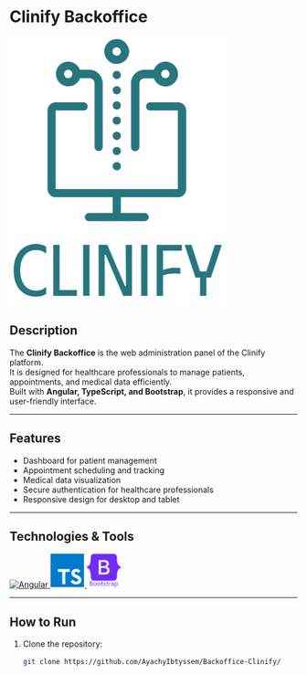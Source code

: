 # Clinify Backoffice 

![Clinify Logo](public/assets/images/logo.png)

## Description
The **Clinify Backoffice** is the web administration panel of the Clinify platform.  
It is designed for healthcare professionals to manage patients, appointments, and medical data efficiently.  
Built with **Angular, TypeScript, and Bootstrap**, it provides a responsive and user-friendly interface.

---

## Features
- Dashboard for patient management
- Appointment scheduling and tracking
- Medical data visualization
- Secure authentication for healthcare professionals
- Responsive design for desktop and tablet

---

## Technologies & Tools 
<p align="left">
  <a href="https://angular.io/" target="_blank"> <img src="https://angular.io/assets/images/logos/angular/angular.svg" alt="Angular" width="60" height="60"/> </a>
  <a href="https://www.typescriptlang.org/" target="_blank"> <img src="https://raw.githubusercontent.com/devicons/devicon/master/icons/typescript/typescript-original.svg" alt="TypeScript" width="60" height="60"/> </a>
  <a href="https://getbootstrap.com/" target="_blank"> <img src="https://raw.githubusercontent.com/devicons/devicon/master/icons/bootstrap/bootstrap-plain-wordmark.svg" alt="Bootstrap" width="60" height="60"/> </a>
</p>

---

## How to Run 
1. Clone the repository:  
   ```bash
   git clone https://github.com/AyachyIbtyssem/Backoffice-Clinify/
